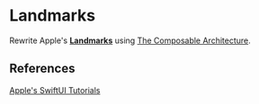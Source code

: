 # Landmarks

Rewrite Apple's [__Landmarks__](https://developer.apple.com/tutorials/swiftui) using [The Composable Architecture](https://github.com/pointfreeco/swift-composable-architecture).

## References
[Apple's SwiftUI Tutorials](https://developer.apple.com/tutorials/swiftui)
